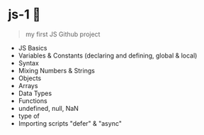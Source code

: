 # js-1 📝
> my first JS Github project

- JS Basics 
- Variables & Constants (declaring and defining, global & local)
- Syntax
- Mixing Numbers & Strings
- Objects
- Arrays
- Data Types
- Functions
- undefined, null, NaN
- type of
- Importing scripts "defer" & "async"


